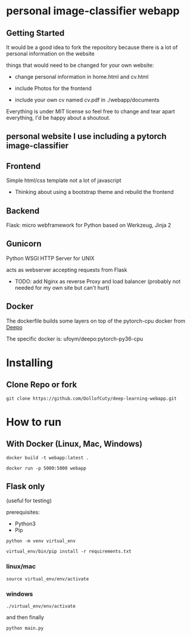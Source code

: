 # personal image-classifier webapp

## Getting Started

It would be a good idea to fork the repository because there is a lot of personal information on the website 

things that would need to be changed for your own website: 

- change personal information in home.html and cv.html 

- include Photos for the frontend 

- include your own cv named cv.pdf in ./webapp/documents

Everything is under MIT license so feel free to change and tear apart everything, I'd be happy about a shoutout.

## personal website I use including a pytorch image-classifier

## Frontend

Simple html/css template not a lot of javascript 
    
- Thinking about using a bootstrap theme and rebuild the frontend

## Backend

Flask: micro webframework for Python based on Werkzeug, Jinja 2

## Gunicorn

Python WSGI HTTP Server for UNIX

acts as webserver accepting requests from Flask

- TODO: add Nginx as reverse Proxy and load balancer (probably not needed for my own site but can't hurt)

## Docker 

The dockerfile builds some layers on top of the pytorch-cpu docker from [Deepo](https://github.com/ufoym/deepo) 

The specific docker is: ufoym/deepo:pytorch-py36-cpu

# Installing

## Clone Repo or fork
```
git clone https://github.com/DollofCuty/deep-learning-webapp.git
```

# How to run

## With Docker (Linux, Mac, Windows)

```
docker build -t webapp:latest .
```
```
docker run -p 5000:5000 webapp
```

## Flask only

(useful for testing)

prerequisites:

- Python3
- Pip

```
python -m venv virtual_env
```

```
virtual_env/bin/pip install -r requirements.txt
```

### linux/mac

```
source virtual_env/env/activate
```

### windows 

```
./virtual_env/env/activate
```

and then finally

```
python main.py
```